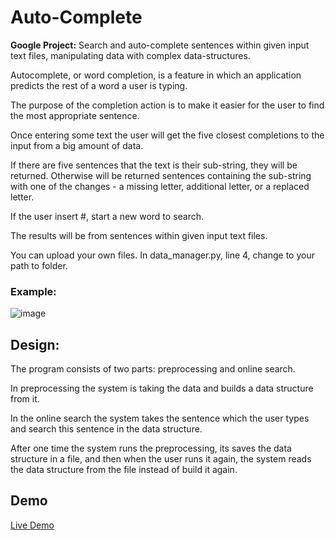 # Auto-Complete
**Google Project:** Search and auto-complete sentences within given input text files, manipulating data with complex data-structures.

Autocomplete, or word completion, is a feature in which an application predicts the rest of a word a user is typing.

The purpose of the completion action is to make it easier for the user to find the most appropriate sentence.

Once entering some text the user will get the five closest completions to the input from a big amount of data.

If there are five sentences that the text is their sub-string, they will be returned. Otherwise will be returned sentences containing the sub-string with one of the changes - a missing letter, additional letter, or a replaced letter.

If the user insert #, start a new word to search.

The results will be from sentences within given input text files.

You can upload your own files. In data_manager.py, line 4, change to your path to folder.

### Example:
![image](https://user-images.githubusercontent.com/86181688/132979149-d87b05c3-6d0b-49bd-826a-b02a7aedcc6e.png)

## Design:
The program consists of two parts: preprocessing and online search.

In preprocessing the system is taking the data and builds a data structure from it.

In the online search the system takes the sentence which the user types and search this sentence in the data structure.

After one time the system runs the preprocessing, its saves the data structure in a file, and then when the user runs it again, the system reads the data structure from the file instead of build it again.

## Demo
[Live Demo](https://youtu.be/_CzQbs_mxHk)
